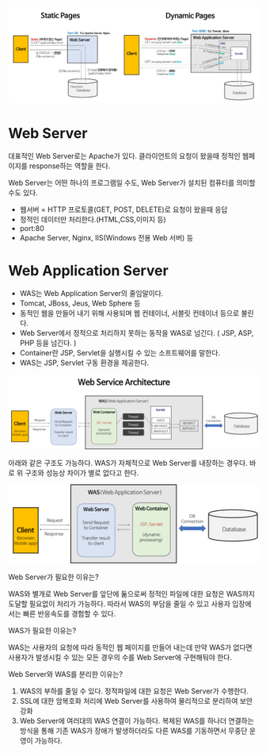 
![](./images/WAS-and-Web-Server1.png)

# Web Server

대표적인 Web Server로는 Apache가 있다. 클라이언트의 요청이 왔을때 정적인 웹페이지를 response하는 역할을 한다. 

Web Server는 어떤 하나의 프로그램일 수도, Web Server가 설치된 컴퓨터를 의미할 수도 있다. 

- 웹서버 = HTTP 프로토콜(GET, POST, DELETE)로 요청이 왔을때 응답
- 정적인 데이터만 처리한다.(HTML,CSS,이미지 등)
- port:80
- Apache Server, Nginx, IIS(Windows 전용 Web 서버) 등

# Web Application Server

- WAS는 Web Application Server의 줄임말이다.
- Tomcat, JBoss, Jeus, Web Sphere 등
- 동적인 웹을 만들어 내기 위해 사용되며 웹 컨테이너, 서블릿 컨테이너 등으로 불린다.
- Web Server에서 정적으로 처리하지 못하는 동작을 WAS로 넘긴다. ( JSP, ASP, PHP 등을 넘긴다. )
- Container란 JSP, Servlet을 실행시킬 수 있는 소프트웨어를 말한다.
- WAS는 JSP, Servlet 구동 환경을 제공한다.

![](./images/WAS-and-Web-Server2.png)

아래와 같은 구조도 가능하다. WAS가 자체적으로 Web Server를 내장하는 경우다. 바로 위 구조와 성능상 차이가 별로 없다고 한다. 

![](./images/WAS-and-Web-Server3.png)

Web Server가 필요한 이유는?

WAS와 별개로 Web Server를 앞단에 둚으로써 정적인 파일에 대한 요청은 WAS까지 도달할 필요없이 처리가 가능하다. 따라서 WAS의 부담을 줄일 수 있고 사용자 입장에서는 빠른 반응속도를 경험할 수 있다. 

WAS가 필요한 이유는?

WAS는 사용자의 요청에 따라 동적인 웹 페이지를 만들어 내는데 만약 WAS가 없다면 사용자가 발생시킬 수 있는 모든 경우의 수를 Web Server에 구현해둬야 한다. 

Web Server와 WAS를 분리한 이유는?

1. WAS의 부하를 줄일 수 있다. 정적파일에 대한 요청은 Web Server가 수행한다.
2. SSL에 대한 암복호화 처리에 Web Server를 사용하여 물리적으로 분리하여 보안 강화
3. Web Server에 여러대의 WAS 연결이 가능하다. 복제된 WAS를 하나더 연결하는 방식을 통해 기존 WAS가 장애가 발생하더라도 다른 WAS를 기동하면서 무중단 운영이 가능하다.
